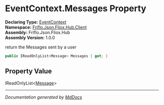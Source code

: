 ﻿<!--  
  <auto-generated>   
    The contents of this file were generated by a tool.  
    Changes to this file may be list if the file is regenerated  
  </auto-generated>   
-->

# EventContext.Messages Property

**Declaring Type:** [EventContext](../index.md)  
**Namespace:** [Friflo.Json.Fliox.Hub.Client](../../index.md)  
**Assembly:** Friflo.Json.Fliox.Hub  
**Assembly Version:** 1.0.0

 return the Messages sent by a user 

```csharp
public IReadOnlyList<Message> Messages { get; }
```

## Property Value

IReadOnlyList\<[Message](../../Message/index.md)\>

___

*Documentation generated by [MdDocs](https://github.com/ap0llo/mddocs)*
